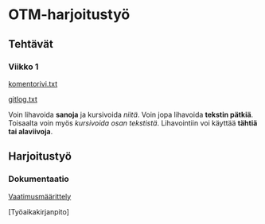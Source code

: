 # OTM-harjoitustyö


## Tehtävät

### Viikko 1
[komentorivi.txt](https://github.com/ellikarvonen/otm-harjoitustyo/blob/master/laskarit/viikko1/komentorivi.txt)

[gitlog.txt](https://github.com/ellikarvonen/otm-harjoitustyo/blob/master/laskarit/viikko1/gitlog.txt)

Voin lihavoida **sanoja** ja kursivoida *niitä*. Voin jopa lihavoida **tekstin pätkiä**.
Toisaalta voin myös *kursivoida osan tekstistä*. Lihavointiin voi käyttää __tähtiä tai alaviivoja__.

## Harjoitustyö

### Dokumentaatio
[Vaatimusmäärittely](https://github.com/ellikarvonen/otm-harjoitustyo/blob/master/harjoitustyo/vaatimusmaarittely.md)

[Työaikakirjanpito]
